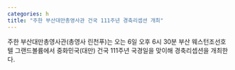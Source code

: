 ```yaml
---
categories: h
title: "주한 부산대만총영사관 건국 111주년 경축리셉션 개최"
---
```

주한 부산대만총영사관(총영사 린천푸)는 오는 6일 오후 6시 30분 부산 웨스턴조선호텔 그랜드볼륨에서 중화민국(대만) 건국 111주년 국경일을 맞이해 경축리셉션을 개최한다.